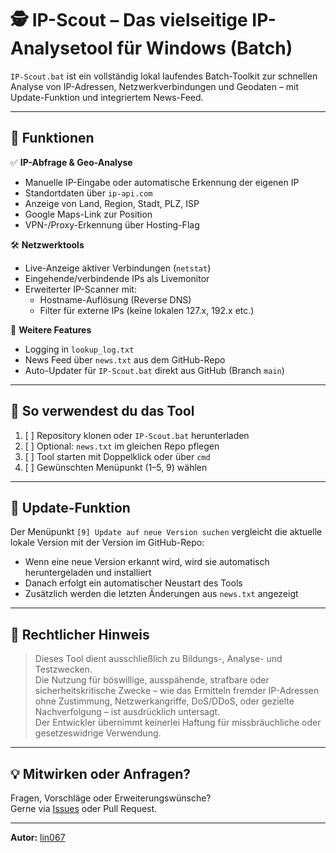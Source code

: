 # 🕵️ IP-Scout – Das vielseitige IP-Analysetool für Windows (Batch)

`IP-Scout.bat` ist ein vollständig lokal laufendes Batch-Toolkit zur schnellen Analyse von IP-Adressen, Netzwerkverbindungen und Geodaten – mit Update-Funktion und integriertem News-Feed.

---

## 🚀 Funktionen

✅ **IP-Abfrage & Geo-Analyse**
- Manuelle IP-Eingabe oder automatische Erkennung der eigenen IP
- Standortdaten über `ip-api.com`
- Anzeige von Land, Region, Stadt, PLZ, ISP
- Google Maps-Link zur Position
- VPN-/Proxy-Erkennung über Hosting-Flag

🛠️ **Netzwerktools**
- Live-Anzeige aktiver Verbindungen (`netstat`)
- Eingehende/verbindende IPs als Livemonitor
- Erweiterter IP-Scanner mit:
  - Hostname-Auflösung (Reverse DNS)
  - Filter für externe IPs (keine lokalen 127.x, 192.x etc.)

📂 **Weitere Features**
- Logging in `lookup_log.txt`
- News Feed über `news.txt` aus dem GitHub-Repo
- Auto-Updater für `IP-Scout.bat` direkt aus GitHub (Branch `main`)

---

## 🧪 So verwendest du das Tool

1. [ ] Repository klonen oder `IP-Scout.bat` herunterladen  
2. [ ] Optional: `news.txt` im gleichen Repo pflegen  
3. [ ] Tool starten mit Doppelklick oder über `cmd`
4. [ ] Gewünschten Menüpunkt (1–5, 9) wählen

---

## 🔄 Update-Funktion

Der Menüpunkt `[9] Update auf neue Version suchen` vergleicht die aktuelle lokale Version mit der Version im GitHub-Repo:

- Wenn eine neue Version erkannt wird, wird sie automatisch heruntergeladen und installiert
- Danach erfolgt ein automatischer Neustart des Tools
- Zusätzlich werden die letzten Änderungen aus `news.txt` angezeigt

---

## 📜 Rechtlicher Hinweis

> Dieses Tool dient ausschließlich zu Bildungs-, Analyse- und Testzwecken.  
> Die Nutzung für böswillige, ausspähende, strafbare oder sicherheitskritische Zwecke – wie das Ermitteln fremder IP-Adressen ohne Zustimmung, Netzwerkangriffe, DoS/DDoS, oder gezielte Nachverfolgung – ist ausdrücklich untersagt.  
> Der Entwickler übernimmt keinerlei Haftung für missbräuchliche oder gesetzeswidrige Verwendung.

---

## 💡 Mitwirken oder Anfragen?

Fragen, Vorschläge oder Erweiterungswünsche?  
Gerne via [Issues](https://github.com/lin067/ipscout/issues) oder Pull Request.

---

**Autor:** [lin067](https://github.com/lin067)  
